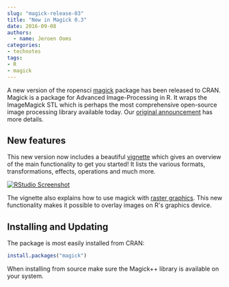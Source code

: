 ```yaml
---
slug: "magick-release-03"
title: "New in Magick 0.3"
date: 2016-09-08
authors:
  - name: Jeroen Ooms
categories:
- technotes
tags:
- R
- magick
---
```


A new version of the ropensci [magick](https://cran.r-project.org/package=magick) package has been released to CRAN. Magick is a package for Advanced Image-Processing in R. It wraps the ImageMagick STL which is perhaps the most comprehensive open-source image processing library available today. Our [original announcement](https://ropensci.org/blog/2016/08/23/z-magick-release) has more details.

## New features

This new version now includes a beautiful [vignette](https://cloud.r-project.org/web/packages/magick/vignettes/intro.html) which gives an overview of the main functionality to get you started! It lists the various formats, transformations, effects, operations and much more.

[![RStudio Screenshot](/assets/blog-images/magick-vignette.png)](https://cloud.r-project.org/web/packages/magick/vignettes/intro.html)

The vignette also explains how to use magick with [raster graphics](https://cloud.r-project.org/web/packages/magick/vignettes/intro.html#raster_graphics). This new functionality makes it possible to overlay images on R's graphics device.

## Installing and Updating

The package is most easily installed from CRAN:

```r
install.packages("magick")
```

When installing from source make sure the Magick++ library is available on your system.
